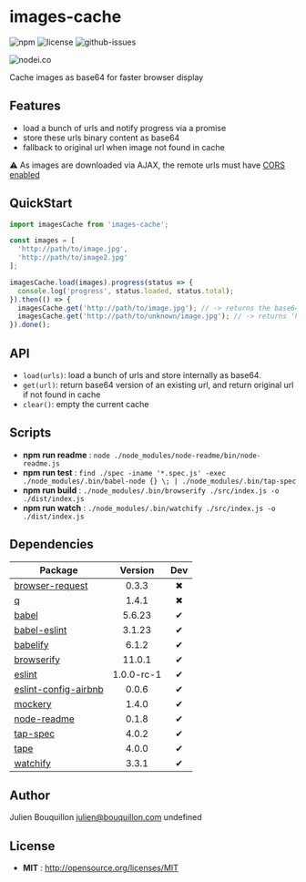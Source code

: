 # images-cache

![npm](https://img.shields.io/npm/v/images-cache.svg) ![license](https://img.shields.io/npm/l/images-cache.svg) ![github-issues](https://img.shields.io/github/issues/revolunet/images-cache.svg)

![nodei.co](https://nodei.co/npm/images-cache.png?downloads=true&downloadRank=true&stars=true)

Cache images as base64 for faster browser display

## Features

 - load a bunch of urls and notify progress via a promise
 - store these urls binary content as base64
 - fallback to original url when image not found in cache

:warning: As images are downloaded via AJAX, the remote urls must have [CORS enabled](http://enable-cors.org)

## QuickStart

```js
import imagesCache from 'images-cache';

const images = [
  'http://path/to/image.jpg',
  'http://path/to/image2.jpg'
];

imagesCache.load(images).progress(status => {
  console.log('progress', status.loaded, status.total);
}).then(() => {
  imagesCache.get('http://path/to/image.jpg'); // -> returns the base64 version, ex: data:image/jpg;base64,...
  imagesCache.get('http://path/to/unknown/image.jpg'); // -> returns 'http://path/to/unknown/image.jpg'
}).done();
```

## API

 - `load(urls)`: load a bunch of urls and store internally as base64.
 - `get(url)`: return base64 version of an existing url, and return original url if not found in cache
 - `clear()`: empty the current cache

## Scripts

 - **npm run readme** : `node ./node_modules/node-readme/bin/node-readme.js`
 - **npm run test** : `find ./spec -iname '*.spec.js' -exec ./node_modules/.bin/babel-node {} \; | ./node_modules/.bin/tap-spec`
 - **npm run build** : `./node_modules/.bin/browserify ./src/index.js -o ./dist/index.js`
 - **npm run watch** : `./node_modules/.bin/watchify ./src/index.js -o ./dist/index.js`

## Dependencies

Package | Version | Dev
--- |:---:|:---:
[browser-request](https://www.npmjs.com/package/browser-request) | 0.3.3 | ✖
[q](https://www.npmjs.com/package/q) | 1.4.1 | ✖
[babel](https://www.npmjs.com/package/babel) | 5.6.23 | ✔
[babel-eslint](https://www.npmjs.com/package/babel-eslint) | 3.1.23 | ✔
[babelify](https://www.npmjs.com/package/babelify) | 6.1.2 | ✔
[browserify](https://www.npmjs.com/package/browserify) | 11.0.1 | ✔
[eslint](https://www.npmjs.com/package/eslint) | 1.0.0-rc-1 | ✔
[eslint-config-airbnb](https://www.npmjs.com/package/eslint-config-airbnb) | 0.0.6 | ✔
[mockery](https://www.npmjs.com/package/mockery) | 1.4.0 | ✔
[node-readme](https://www.npmjs.com/package/node-readme) | 0.1.8 | ✔
[tap-spec](https://www.npmjs.com/package/tap-spec) | 4.0.2 | ✔
[tape](https://www.npmjs.com/package/tape) | 4.0.0 | ✔
[watchify](https://www.npmjs.com/package/watchify) | 3.3.1 | ✔


## Author

Julien Bouquillon <julien@bouquillon.com> undefined

## License

 - **MIT** : http://opensource.org/licenses/MIT
